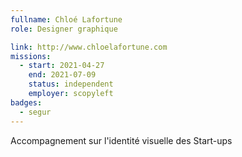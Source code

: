 ```yaml
---
fullname: Chloé Lafortune
role: Designer graphique

link: http://www.chloelafortune.com
missions:
  - start: 2021-04-27
    end: 2021-07-09
    status: independent
    employer: scopyleft
badges:
  - segur
---
```

Accompagnement sur l'identité visuelle des Start-ups
